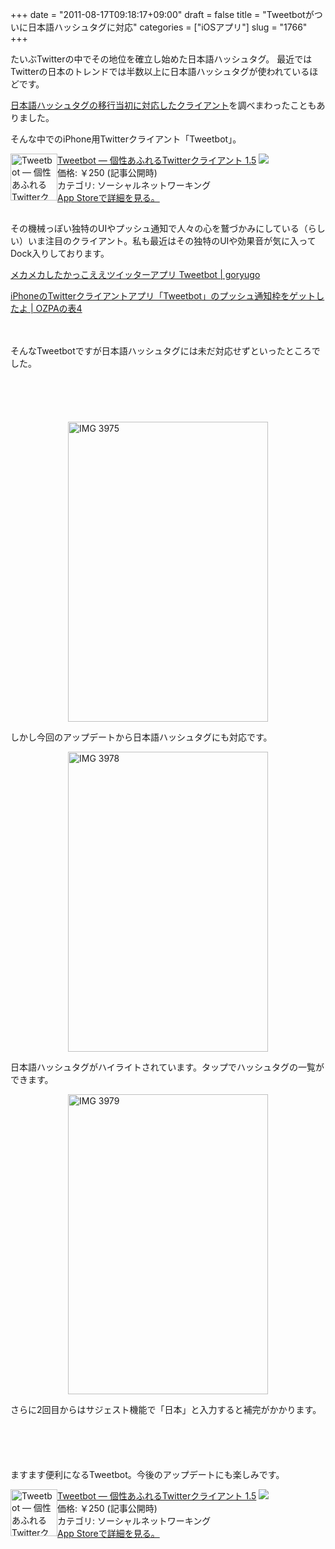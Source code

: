 +++
date = "2011-08-17T09:18:17+09:00"
draft = false
title = "Tweetbotがついに日本語ハッシュタグに対応"
categories = ["iOSアプリ"]
slug = "1766"
+++

たいぶTwitterの中でその地位を確立し始めた日本語ハッシュタグ。
最近ではTwitterの日本のトレンドでは半数以上に日本語ハッシュタグが使われているほどです。

<a href="http://knk-n.com/2011/07/13/twitter-japanesehashtag/" target="_blank">日本語ハッシュタグの移行当初に対応したクライアント</a>を調べまわったこともありました。

そんな中でのiPhone用Twitterクライアント「Tweetbot」。

<p style="margin-top: 1em;">
<div class="amz-etr-under"><div class="amz-left" style="float:left;"><div class="amz-image"><a href="http://click.linksynergy.com/fs-bin/click?id=48HB7K3zmMg&subid=0&offerid=94348.1&type=10&tmpid=3910&RD_PARM1=http%3A%2F%2Fitunes.apple.com%2Fjp%2Fapp%2Fid428851691%3Fmt%3D8%2526uo%3D4" target="new"><img width="75" height="75" class="appsImg" src="http://a1.mzstatic.com/us/r1000/068/Purple/79/78/b2/mzl.sbzxulsn.png" alt="Tweetbot — 個性あふれるTwitterクライアント - Tapbots"></a></div></div><div class="amz-right"><div class="amz-title"><a href="http://click.linksynergy.com/fs-bin/click?id=48HB7K3zmMg&subid=0&offerid=94348.1&type=10&tmpid=3910&RD_PARM1=http%3A%2F%2Fitunes.apple.com%2Fjp%2Fapp%2Fid428851691%3Fmt%3D8%2526uo%3D4" target="new">Tweetbot — 個性あふれるTwitterクライアント 1.5</a> <a href="http://click.linksynergy.com/fs-bin/click?id=48HB7K3zmMg&subid=0&offerid=94348.1&type=10&tmpid=3910&RD_PARM1=http%3A%2F%2Fitunes.apple.com%2Fjp%2Fapp%2Fid428851691%3Fmt%3D8%2526uo%3D4" target="itunes_store"><img src="http://ax.phobos.apple.com.edgesuite.net/ja_jp/images/web/linkmaker/badge_appstore-sm.gif" style="border: 0;"></a></div><div class="amz-detail">価格: &#65509;250 (記事公開時)<br>カテゴリ: ソーシャルネットワーキング<br><a href="http://click.linksynergy.com/fs-bin/click?id=48HB7K3zmMg&subid=0&offerid=94348.1&type=10&tmpid=3910&RD_PARM1=http%3A%2F%2Fitunes.apple.com%2Fjp%2Fapp%2Fid428851691%3Fmt%3D8%2526uo%3D4" target="new">App Storeで詳細を見る。</a></div></div></div>
<p style="clear:both;"/>

<img border="0" width="1" height="1" src="http://ad.linksynergy.com/fs-bin/show?id=Dk8JKvDVYwE&bids=186984.200232&type=3&subid=0">

その機械っぽい独特のUIやプッシュ通知で人々の心を鷲づかみにしている（らしい）いま注目のクライアント。私も最近はその独特のUIや効果音が気に入ってDock入りしております。

<a rel="nofollow" target="_blank" href="http://goryugo.com/20110414/%E3%83%A1%E3%82%AB%E3%83%A1%E3%82%AB%E3%81%97%E3%81%9F%E3%81%8B%E3%81%A3%E3%81%93%E3%81%88%E3%81%88%E3%83%84%E3%82%A4%E3%83%83%E3%82%BF%E3%83%BC%E3%82%A2%E3%83%97%E3%83%AA-tweetbot/">メカメカしたかっこええツイッターアプリ Tweetbot | goryugo</a><a rel="nofollow" target="_blank" href="http://b.hatena.ne.jp/entry/http://goryugo.com/20110414/%E3%83%A1%E3%82%AB%E3%83%A1%E3%82%AB%E3%81%97%E3%81%9F%E3%81%8B%E3%81%A3%E3%81%93%E3%81%88%E3%81%88%E3%83%84%E3%82%A4%E3%83%83%E3%82%BF%E3%83%BC%E3%82%A2%E3%83%97%E3%83%AA-tweetbot/"><img border="0" src="http://b.hatena.ne.jp/entry/image/http://goryugo.com/20110414/%E3%83%A1%E3%82%AB%E3%83%A1%E3%82%AB%E3%81%97%E3%81%9F%E3%81%8B%E3%81%A3%E3%81%93%E3%81%88%E3%81%88%E3%83%84%E3%82%A4%E3%83%83%E3%82%BF%E3%83%BC%E3%82%A2%E3%83%97%E3%83%AA-tweetbot/" alt=""/></a>
<p style="margin-top: 1em;">
<a rel="nofollow" target="_blank" href="http://ozpa-h4.com/2011/07/22/tweetbot_push_tuuchi/">iPhoneのTwitterクライアントアプリ「Tweetbot」のプッシュ通知枠をゲットしたよ | OZPAの表4</a><a rel="nofollow" target="_blank" href="http://b.hatena.ne.jp/entry/http://ozpa-h4.com/2011/07/22/tweetbot_push_tuuchi/"><img border="0" src="http://b.hatena.ne.jp/entry/image/http://ozpa-h4.com/2011/07/22/tweetbot_push_tuuchi/" alt=""/></a><br>
<span style="color:#808080;font-size:80%;"></span><br>
<strong></strong><br style="clear:both;"/>

そんなTweetbotですが日本語ハッシュタグには未だ対応せずといったところでした。<!--more--><p style="margin-top: 6em;">

<img style="display:block; margin-left:auto; margin-right:auto;" src="http://knk-n.com/wp-content/uploads/2011/08/IMG_3975.png" alt="IMG 3975" title="IMG_3975.PNG" border="0" width="320" height="480" />

しかし今回のアップデートから日本語ハッシュタグにも対応です。

<img style="display:block; margin-left:auto; margin-right:auto;" src="http://knk-n.com/wp-content/uploads/2011/08/IMG_3978.png" alt="IMG 3978" title="IMG_3978.PNG" border="0" width="320" height="480" />

日本語ハッシュタグがハイライトされています。タップでハッシュタグの一覧ができます。

<img style="display:block; margin-left:auto; margin-right:auto;" src="http://knk-n.com/wp-content/uploads/2011/08/IMG_3979.png" alt="IMG 3979" title="IMG_3979.PNG" border="0" width="320" height="480" />

さらに2回目からはサジェスト機能で「日本」と入力すると補完がかかります。

<p style="margin-top: 6em;">

ますます便利になるTweetbot。今後のアップデートにも楽しみです。

<p style="margin-top: 1em;">
<div class="amz-etr-under"><div class="amz-left" style="float:left;"><div class="amz-image"><a href="http://click.linksynergy.com/fs-bin/click?id=48HB7K3zmMg&subid=0&offerid=94348.1&type=10&tmpid=3910&RD_PARM1=http%3A%2F%2Fitunes.apple.com%2Fjp%2Fapp%2Fid428851691%3Fmt%3D8%2526uo%3D4" target="new"><img width="75" height="75" class="appsImg" src="http://a1.mzstatic.com/us/r1000/068/Purple/79/78/b2/mzl.sbzxulsn.png" alt="Tweetbot — 個性あふれるTwitterクライアント - Tapbots"></a></div></div><div class="amz-right"><div class="amz-title"><a href="http://click.linksynergy.com/fs-bin/click?id=48HB7K3zmMg&subid=0&offerid=94348.1&type=10&tmpid=3910&RD_PARM1=http%3A%2F%2Fitunes.apple.com%2Fjp%2Fapp%2Fid428851691%3Fmt%3D8%2526uo%3D4" target="new">Tweetbot — 個性あふれるTwitterクライアント 1.5</a> <a href="http://click.linksynergy.com/fs-bin/click?id=48HB7K3zmMg&subid=0&offerid=94348.1&type=10&tmpid=3910&RD_PARM1=http%3A%2F%2Fitunes.apple.com%2Fjp%2Fapp%2Fid428851691%3Fmt%3D8%2526uo%3D4" target="itunes_store"><img src="http://ax.phobos.apple.com.edgesuite.net/ja_jp/images/web/linkmaker/badge_appstore-sm.gif" style="border: 0;"></a></div><div class="amz-detail">価格: &#65509;250 (記事公開時)<br>カテゴリ: ソーシャルネットワーキング<br><a href="http://click.linksynergy.com/fs-bin/click?id=48HB7K3zmMg&subid=0&offerid=94348.1&type=10&tmpid=3910&RD_PARM1=http%3A%2F%2Fitunes.apple.com%2Fjp%2Fapp%2Fid428851691%3Fmt%3D8%2526uo%3D4" target="new">App Storeで詳細を見る。</a></div></div></div>
<p style="clear:both;"/>

<img border="0" width="1" height="1" src="http://ad.linksynergy.com/fs-bin/show?id=Dk8JKvDVYwE&bids=186984.200232&type=3&subid=0">
